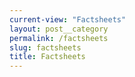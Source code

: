 ```yaml
---
current-view: "Factsheets"
layout: post__category
permalink: /factsheets
slug: factsheets
title: Factsheets
---
```

